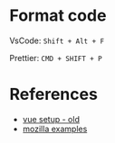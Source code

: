 



# Format code

VsCode: `Shift + Alt + F`

Prettier: `CMD + SHIFT + P`



# References

* [vue setup - old](https://stackoverflow.com/questions/65750584/how-to-import-mozilla-pdf-js-in-vue-project)
* [mozilla examples](https://github.com/mozilla/pdf.js/blob/master/examples/learning/helloworld.html)